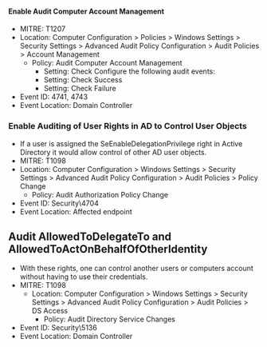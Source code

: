 ﻿#### Enable Audit Computer Account Management
- MITRE: T1207
- Location: Computer Configuration > Policies > Windows Settings > Security Settings > Advanced Audit Policy Configuration > Audit 
Policies > Account Management
  - Policy: Audit Computer Account Management
    - Setting: Check Configure the following audit events:
    - Setting: Check Success
    - Setting: Check Failure
- Event ID: 4741, 4743
- Event Location: Domain Controller


### Enable Auditing of User Rights in AD to Control User Objects
- If a user is assigned the SeEnableDelegationPrivilege right in Active Directory it would allow control of other AD user objects.
- MITRE: T1098
- Location: Computer Configuration > Windows Settings > Security Settings > Advanced Audit Policy Configuration > Audit Policies > Policy Change
  - Policy: Audit Authorization Policy Change
- Event ID: Security\4704
- Event Location: Affected endpoint


## Audit AllowedToDelegateTo and AllowedToActOnBehalfOfOtherIdentity
-  With these rights, one can control another users or computers account without having to use their credentials.
- MITRE: T1098
  - Location: Computer Configuration > Windows Settings > Security Settings > Advanced Audit Policy Configuration > Audit Policies > DS Access
    - Policy: Audit Directory Service Changes
- Event ID: Security\5136
- Event Location: Domain Controller
